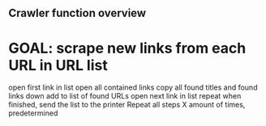 Crawler function overview
---

# GOAL: scrape new links from each URL in URL list

open first link in list
open all contained links 
copy all found titles and found links down
add to list of found URLs
open next link in list
repeat
when finished, send the list to the printer
Repeat all steps X amount of times, predetermined